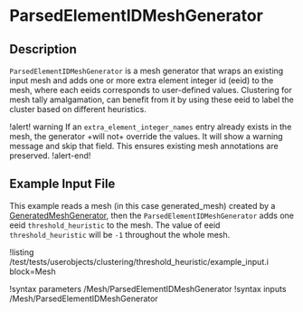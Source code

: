 # ParsedElementIDMeshGenerator


## Description

`ParsedElementIDMeshGenerator` is a mesh generator that wraps an existing input mesh and adds one or
more extra element integer id (eeid) to the mesh, where each eeids corresponds to user-defined values.
Clustering for mesh tally amalgamation, can benefit from it by using these eeid to label the cluster 
based on different heuristics.

!alert! warning
If an `extra_element_integer_names` entry already exists in the mesh, the generator +will not+ override the values.
It will show a warning message and skip that field.
This ensures existing mesh annotations are preserved.
!alert-end!

## Example Input File

This example reads a mesh (in this case generated_mesh) created by a [GeneratedMeshGenerator](GeneratedMeshGenerator.md),
then the `ParsedElementIDMeshGenerator` adds one eeid `threshold_heuristic` to the mesh. The value of eeid `threshold_heuristic` will be `-1` throughout the whole mesh.

!listing /test/tests/userobjects/clustering/threshold_heuristic/example_input.i
block=Mesh


!syntax parameters /Mesh/ParsedElementIDMeshGenerator
!syntax inputs /Mesh/ParsedElementIDMeshGenerator